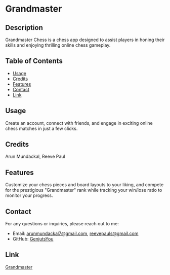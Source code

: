 # Grandmaster



## Description

Grandmaster Chess is a chess app designed to assist players in honing their skills and enjoying thrilling online chess gameplay.

## Table of Contents

- [Usage](#usage)
- [Credits](#credits)
- [Features](#features)
- [Contact](#contact)
- [Link](#link)


## Usage

Create an account, connect with friends, and engage in exciting online chess matches in just a few clicks.

## Credits

Arun Mundackal, Reeve Paul


## Features

Customize your chess pieces and board layouts to your liking, and compete for the prestigious "Grandmaster" rank while tracking your win/lose ratio to monitor your progress.


## Contact
For any questions or inquiries, please reach out to me:
- Email: arunmundackal7@gmail.com, reevepauls@gmail.com
- GitHub: [GenjutsYou](https://github.com/GenjutsYou)

## Link

[Grandmaster](https://github.com/GenjutsYou/Grandmaster-Chess)
